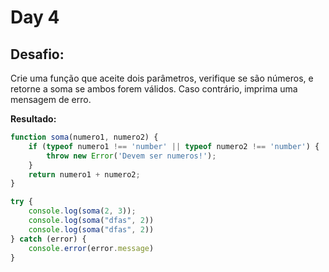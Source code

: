 # Day 4

## Desafio:
Crie uma função que aceite dois parâmetros, verifique se são números, e retorne a soma se ambos forem válidos. Caso contrário, imprima uma mensagem de erro.

**Resultado:**

```javascript
function soma(numero1, numero2) {
    if (typeof numero1 !== 'number' || typeof numero2 !== 'number') {
        throw new Error('Devem ser numeros!');
    }
    return numero1 + numero2;
}

try {
    console.log(soma(2, 3));
    console.log(soma("dfas", 2))
    console.log(soma("dfas", 2))
} catch (error) {
    console.error(error.message)
}
